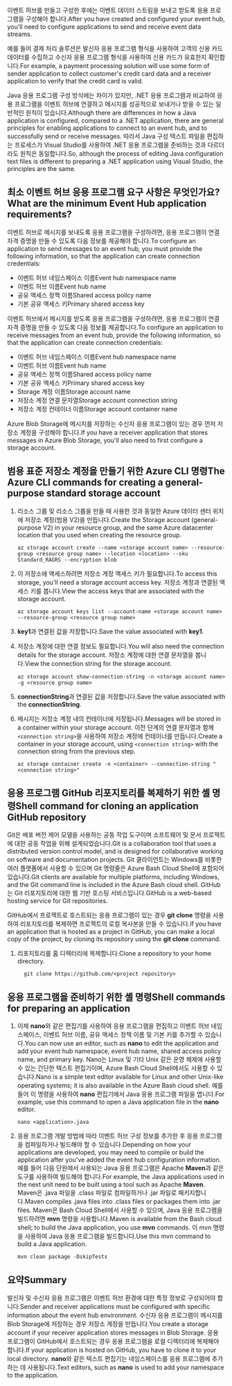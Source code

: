 <span data-ttu-id="b0f5f-101">이벤트 허브를 만들고 구성한 후에는 이벤트 데이터 스트림을 보내고 받도록 응용 프로그램을 구성해야 합니다.</span><span class="sxs-lookup"><span data-stu-id="b0f5f-101">After you have created and configured your event hub, you'll need to configure applications to send and receive event data streams.</span></span>

<span data-ttu-id="b0f5f-102">예를 들어 결제 처리 솔루션은 발신자 응용 프로그램 형식을 사용하여 고객의 신용 카드 데이터를 수집하고 수신자 응용 프로그램 형식을 사용하여 신용 카드가 유효한지 확인합니다.</span><span class="sxs-lookup"><span data-stu-id="b0f5f-102">For example, a payment processing solution will use some form of sender application to collect customer's credit card data and a receiver application to verify that the credit card is valid.</span></span>

<span data-ttu-id="b0f5f-103">Java 응용 프로그램 구성 방식에는 차이가 있지만, .NET 응용 프로그램과 비교하여 응용 프로그램을 이벤트 허브에 연결하고 메시지를 성공적으로 보내거나 받을 수 있는 일반적인 원칙이 있습니다.</span><span class="sxs-lookup"><span data-stu-id="b0f5f-103">Although there are differences in how a Java application is configured, compared to a .NET application, there are general principles for enabling applications to connect to an event hub, and to successfully send or receive messages.</span></span> <span data-ttu-id="b0f5f-104">따라서 Java 구성 텍스트 파일을 편집하는 프로세스가 Visual Studio를 사용하여 .NET 응용 프로그램을 준비하는 것과 다르더라도 원칙은 동일합니다.</span><span class="sxs-lookup"><span data-stu-id="b0f5f-104">So, although the process of editing Java configuration text files is different to preparing a .NET application using Visual Studio, the principles are the same.</span></span>

## <a name="what-are-the-minimum-event-hub-application-requirements"></a><span data-ttu-id="b0f5f-105">최소 이벤트 허브 응용 프로그램 요구 사항은 무엇인가요?</span><span class="sxs-lookup"><span data-stu-id="b0f5f-105">What are the minimum Event Hub application requirements?</span></span>

<span data-ttu-id="b0f5f-106">이벤트 허브로 메시지를 보내도록 응용 프로그램을 구성하려면, 응용 프로그램이 연결 자격 증명을 만들 수 있도록 다음 정보를 제공해야 합니다.</span><span class="sxs-lookup"><span data-stu-id="b0f5f-106">To configure an application to send messages to an event hub, you must provide the following information, so that the application can create connection credentials:</span></span>

- <span data-ttu-id="b0f5f-107">이벤트 허브 네임스페이스 이름</span><span class="sxs-lookup"><span data-stu-id="b0f5f-107">Event hub namespace name</span></span>
- <span data-ttu-id="b0f5f-108">이벤트 허브 이름</span><span class="sxs-lookup"><span data-stu-id="b0f5f-108">Event hub name</span></span>
- <span data-ttu-id="b0f5f-109">공유 액세스 정책 이름</span><span class="sxs-lookup"><span data-stu-id="b0f5f-109">Shared access policy name</span></span>
- <span data-ttu-id="b0f5f-110">기본 공유 액세스 키</span><span class="sxs-lookup"><span data-stu-id="b0f5f-110">Primary shared access key</span></span>

<span data-ttu-id="b0f5f-111">이벤트 허브에서 메시지를 받도록 응용 프로그램을 구성하려면, 응용 프로그램이 연결 자격 증명을 만들 수 있도록 다음 정보를 제공합니다.</span><span class="sxs-lookup"><span data-stu-id="b0f5f-111">To configure an application to receive messages from an event hub, provide the following information, so that the application can create connection credentials:</span></span>

- <span data-ttu-id="b0f5f-112">이벤트 허브 네임스페이스 이름</span><span class="sxs-lookup"><span data-stu-id="b0f5f-112">Event hub namespace name</span></span>
- <span data-ttu-id="b0f5f-113">이벤트 허브 이름</span><span class="sxs-lookup"><span data-stu-id="b0f5f-113">Event hub name</span></span>
- <span data-ttu-id="b0f5f-114">공유 액세스 정책 이름</span><span class="sxs-lookup"><span data-stu-id="b0f5f-114">Shared access policy name</span></span>
- <span data-ttu-id="b0f5f-115">기본 공유 액세스 키</span><span class="sxs-lookup"><span data-stu-id="b0f5f-115">Primary shared access key</span></span>
- <span data-ttu-id="b0f5f-116">Storage 계정 이름</span><span class="sxs-lookup"><span data-stu-id="b0f5f-116">Storage account name</span></span>
- <span data-ttu-id="b0f5f-117">저장소 계정 연결 문자열</span><span class="sxs-lookup"><span data-stu-id="b0f5f-117">Storage account connection string</span></span>
- <span data-ttu-id="b0f5f-118">저장소 계정 컨테이너 이름</span><span class="sxs-lookup"><span data-stu-id="b0f5f-118">Storage account container name</span></span>

<span data-ttu-id="b0f5f-119">Azure Blob Storage에 메시지를 저장하는 수신자 응용 프로그램이 있는 경우 먼저 저장소 계정을 구성해야 합니다.</span><span class="sxs-lookup"><span data-stu-id="b0f5f-119">If you have a receiver application that stores messages in Azure Blob Storage, you'll also need to first configure a storage account.</span></span>

## <a name="the-azure-cli-commands-for-creating-a-general-purpose-standard-storage-account"></a><span data-ttu-id="b0f5f-120">범용 표준 저장소 계정을 만들기 위한 Azure CLI 명령</span><span class="sxs-lookup"><span data-stu-id="b0f5f-120">The Azure CLI commands for creating a general-purpose standard storage account</span></span>

1. <span data-ttu-id="b0f5f-121">리소스 그룹 및 리소스 그룹을 만들 때 사용한 것과 동일한 Azure 데이터 센터 위치에 저장소 계정(범용 V2)을 만듭니다.</span><span class="sxs-lookup"><span data-stu-id="b0f5f-121">Create the Storage account (general-purpose V2) in your resource group, and the same Azure datacenter location that you used when creating the resource group.</span></span>

    ```azurecli
    az storage account create --name <storage account name> --resource-group <resource group name> --location <location> --sku Standard_RAGRS --encryption blob
    ```

1. <span data-ttu-id="b0f5f-122">이 저장소에 액세스하려면 저장소 계정 액세스 키가 필요합니다.</span><span class="sxs-lookup"><span data-stu-id="b0f5f-122">To access this storage, you'll need a storage account access key.</span></span> <span data-ttu-id="b0f5f-123">저장소 계정과 연결된 액세스 키를 봅니다.</span><span class="sxs-lookup"><span data-stu-id="b0f5f-123">View the access keys that are associated with the storage account.</span></span>

    ```azurecli
    az storage account keys list --account-name <storage account name> --resource-group <resource group name>
    ```

1. <span data-ttu-id="b0f5f-124">**key1**과 연결된 값을 저장합니다.</span><span class="sxs-lookup"><span data-stu-id="b0f5f-124">Save the value associated with **key1**.</span></span>

1. <span data-ttu-id="b0f5f-125">저장소 계정에 대한 연결 정보도 필요합니다.</span><span class="sxs-lookup"><span data-stu-id="b0f5f-125">You will also need the connection details for the storage account.</span></span> <span data-ttu-id="b0f5f-126">저장소 계정에 대한 연결 문자열을 봅니다.</span><span class="sxs-lookup"><span data-stu-id="b0f5f-126">View the connection string for the storage account.</span></span>

    ```azurecli
    az storage account show-connection-string -n <storage account name> -g <resource group name>
    ```

1. <span data-ttu-id="b0f5f-127">**connectionString**과 연결된 값을 저장합니다.</span><span class="sxs-lookup"><span data-stu-id="b0f5f-127">Save the value associated with the **connectionString**.</span></span>

1. <span data-ttu-id="b0f5f-128">메시지는 저장소 계정 내의 컨테이너에 저장됩니다.</span><span class="sxs-lookup"><span data-stu-id="b0f5f-128">Messages will be stored in a container within your storage account.</span></span> <span data-ttu-id="b0f5f-129">이전 단계의 연결 문자열과 함께 `<connection string>`을 사용하여 저장소 계정에 컨테이너를 만듭니다.</span><span class="sxs-lookup"><span data-stu-id="b0f5f-129">Create a container in your storage account, using `<connection string>` with the connection string from the previous step.</span></span>

    ```azurecli
    az storage container create -n <container> --connection-string "<connection string>"
    ```

## <a name="shell-command-for-cloning-an-application-github-repository"></a><span data-ttu-id="b0f5f-130">응용 프로그램 GitHub 리포지토리를 복제하기 위한 셸 명령</span><span class="sxs-lookup"><span data-stu-id="b0f5f-130">Shell command for cloning an application GitHub repository</span></span>

<span data-ttu-id="b0f5f-131">Git은 배포 버전 제어 모델을 사용하는 공동 작업 도구이며 소프트웨어 및 문서 프로젝트에 대한 공동 작업을 위해 설계되었습니다.</span><span class="sxs-lookup"><span data-stu-id="b0f5f-131">Git is a collaboration tool that uses a distributed version control model, and is designed for collaborative working on software and documentation projects.</span></span> <span data-ttu-id="b0f5f-132">Git 클라이언트는 Windows를 비롯한 여러 플랫폼에서 사용할 수 있으며 Git 명령줄은 Azure Bash Cloud Shell에 포함되어 있습니다.</span><span class="sxs-lookup"><span data-stu-id="b0f5f-132">Git clients are available for multiple platforms, including Windows, and the Git command line is included in the Azure Bash cloud shell.</span></span> <span data-ttu-id="b0f5f-133">GitHub는 Git 리포지토리에 대한 웹 기반 호스팅 서비스입니다.</span><span class="sxs-lookup"><span data-stu-id="b0f5f-133">GitHub is a web-based hosting service for Git repositories.</span></span> 

<span data-ttu-id="b0f5f-134">GitHub에서 프로젝트로 호스트되는 응용 프로그램이 있는 경우 **git clone** 명령을 사용하여 리포지토리를 복제하면 프로젝트의 로컬 복사본을 만들 수 있습니다.</span><span class="sxs-lookup"><span data-stu-id="b0f5f-134">If you have an application that is hosted as a project in GitHub, you can make a local copy of the project, by cloning its repository using the **git clone** command.</span></span>

1. <span data-ttu-id="b0f5f-135">리포지토리를 홈 디렉터리에 복제합니다.</span><span class="sxs-lookup"><span data-stu-id="b0f5f-135">Clone a repository to your home directory.</span></span>

    ```azurecli
      git clone https://github.com/<project repository>
    ```

## <a name="shell-commands-for-preparing-an-application"></a><span data-ttu-id="b0f5f-136">응용 프로그램을 준비하기 위한 셸 명령</span><span class="sxs-lookup"><span data-stu-id="b0f5f-136">Shell commands for preparing an application</span></span>

1. <span data-ttu-id="b0f5f-137">이제 **nano**와 같은 편집기를 사용하여 응용 프로그램을 편집하고 이벤트 허브 네임스페이스, 이벤트 허브 이름, 공유 액세스 정책 이름 및 기본 키를 추가할 수 있습니다.</span><span class="sxs-lookup"><span data-stu-id="b0f5f-137">You can now use an editor, such as **nano** to edit the application and add your event hub namespace, event hub name, shared access policy name, and primary key.</span></span> <span data-ttu-id="b0f5f-138">Nano는 Linux 및 기타 Unix 같은 운영 체제에 사용할 수 있는 간단한 텍스트 편집기이며, Azure Bash Cloud Shell에서도 사용할 수 있습니다.</span><span class="sxs-lookup"><span data-stu-id="b0f5f-138">Nano is a simple text editor available for Linux and other Unix-like operating systems; it is also available in the Azure Bash cloud shell.</span></span> <span data-ttu-id="b0f5f-139">예를 들어 이 명령을 사용하여 **nano** 편집기에서 Java 응용 프로그램 파일을 엽니다.</span><span class="sxs-lookup"><span data-stu-id="b0f5f-139">For example, use this command to open a Java application file in the **nano** editor.</span></span>

    ```azurecli
    nano <application>.java
    ```

1. <span data-ttu-id="b0f5f-140">응용 프로그램 개발 방법에 따라 이벤트 허브 구성 정보를 추가한 후 응용 프로그램을 컴파일하거나 빌드해야 할 수 있습니다.</span><span class="sxs-lookup"><span data-stu-id="b0f5f-140">Depending on how your applications are developed, you may need to compile or build the application after you've added the event hub configuration information.</span></span> <span data-ttu-id="b0f5f-141">예를 들어 다음 단원에서 사용되는 Java 응용 프로그램은 Apache **Maven**과 같은 도구를 사용하여 빌드해야 합니다.</span><span class="sxs-lookup"><span data-stu-id="b0f5f-141">For example, the Java applications used in the next unit need to be built using a tool such as Apache **Maven**.</span></span> <span data-ttu-id="b0f5f-142">Maven은 .java 파일을 .class 파일로 컴파일하거나 .jar 파일로 패키지합니다.</span><span class="sxs-lookup"><span data-stu-id="b0f5f-142">Maven compiles .java files into .class files or packages them into .jar files.</span></span> <span data-ttu-id="b0f5f-143">Maven은 Bash Cloud Shell에서 사용할 수 있으며, Java 응용 프로그램을 빌드하려면 **mvn** 명령을 사용합니다.</span><span class="sxs-lookup"><span data-stu-id="b0f5f-143">Maven is available from the Bash cloud shell; to build the Java application, you use **mvn** commands.</span></span> <span data-ttu-id="b0f5f-144">이 mvn 명령을 사용하여 Java 응용 프로그램을 빌드합니다.</span><span class="sxs-lookup"><span data-stu-id="b0f5f-144">Use this mvn command to build a Java  application.</span></span>

    ```azurecli
    mvn clean package -DskipTests
    ```

## <a name="summary"></a><span data-ttu-id="b0f5f-145">요약</span><span class="sxs-lookup"><span data-stu-id="b0f5f-145">Summary</span></span>

<span data-ttu-id="b0f5f-146">발신자 및 수신자 응용 프로그램은 이벤트 허브 환경에 대한 특정 정보로 구성되어야 합니다.</span><span class="sxs-lookup"><span data-stu-id="b0f5f-146">Sender and receiver applications must be configured with specific information about the event hub environment.</span></span> <span data-ttu-id="b0f5f-147">수신자 응용 프로그램이 메시지를 Blob Storage에 저장하는 경우 저장소 계정을 만듭니다.</span><span class="sxs-lookup"><span data-stu-id="b0f5f-147">You create a storage account if your receiver application stores messages in Blob Storage.</span></span> <span data-ttu-id="b0f5f-148">응용 프로그램이 GitHub에서 호스트되는 경우 응용 프로그램을 로컬 디렉터리에 복제해야 합니다.</span><span class="sxs-lookup"><span data-stu-id="b0f5f-148">If your application is hosted on GitHub, you have to clone it to your local directory.</span></span> <span data-ttu-id="b0f5f-149">**nano**와 같은 텍스트 편집기는 네임스페이스를 응용 프로그램에 추가하는 데 사용됩니다.</span><span class="sxs-lookup"><span data-stu-id="b0f5f-149">Text editors, such as **nano** is used to  add your namespace to the application.</span></span>